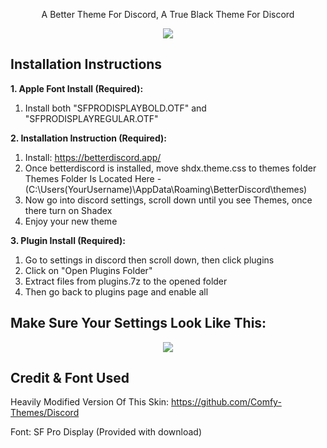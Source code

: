 <p align="center">
A Better Theme For Discord, A True Black Theme For Discord
</p>

<p align="center">
  <img src="https://jotechofficial.github.io/Shadex/image.png" />
</p>

Installation Instructions
-----
**1. Apple Font Install (Required):**
1. Install both "SFPRODISPLAYBOLD.OTF" and "SFPRODISPLAYREGULAR.OTF"

**2. Installation Instruction (Required):**
1. Install: https://betterdiscord.app/
2. Once betterdiscord is installed, move shdx.theme.css to themes folder
Themes Folder Is Located Here - (C:\Users(YourUsername)\AppData\Roaming\BetterDiscord\themes)
3. Now go into discord settings, scroll down until you see Themes, once there turn on Shadex
4. Enjoy your new theme

**3. Plugin Install (Required):**
1. Go to settings in discord then scroll down, then click plugins
2. Click on "Open Plugins Folder"
3. Extract files from plugins.7z to the opened folder
4. Then go back to plugins page and enable all

Make Sure Your Settings Look Like This:
-----

<p align="center">
  <img src="https://jotechofficial.github.io/Shadex/settingsstuff.png" />
</p>

Credit & Font Used
-----
Heavily Modified Version Of This Skin: https://github.com/Comfy-Themes/Discord

Font: SF Pro Display (Provided with download)
